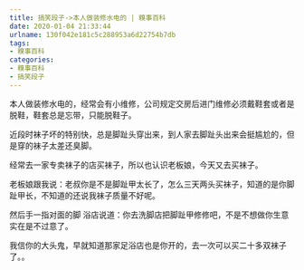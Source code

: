 ```yaml
---
title: 搞笑段子->本人做装修水电的 | 糗事百科
date: 2020-01-04 21:33:44
urlname: 130f042e181c5c288953a6d22754b7db
tags: 
- 糗事百科
categories:
- 糗事百科
- 搞笑段子
---
```

本人做装修水电的，经常会有小维修，公司规定交房后进门维修必须戴鞋套或者是脱鞋，鞋套总是忘带，只能脱鞋子。

近段时袜子坏的特别快，总是脚趾头穿出来，到人家去脚趾头出来会挺尴尬的，但是穿的袜子太差还臭脚。

经常去一家专卖袜子的店买袜子，所以也认识老板娘，今天又去买袜子。

老板娘跟我说：老叔你是不是脚趾甲太长了，怎么三天两头买袜子，知道的是你脚趾甲长，不知道的还说我袜子质量不好呢。

然后手一指对面的脚  浴店说道：你去洗脚店把脚趾甲修修吧，不是不想做你生意实在是不过意了。

我信你的大头鬼，早就知道那家足浴店也是你开的，去一次可以买二十多双袜子了。。


